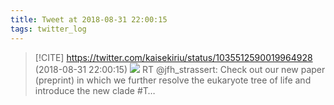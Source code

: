 ```yaml
---
title: Tweet at 2018-08-31 22:00:15
tags: twitter_log
---
```


> [!CITE] https://twitter.com/kaisekiriu/status/1035512590019964928 (2018-08-31 22:00:15)
> ![](https://twitter.com/kaisekiriu/status/1035512590019964928)
> RT @jfh_strassert: Check out our new paper (preprint) in which we further resolve the eukaryote tree of life and introduce the new clade #T…
